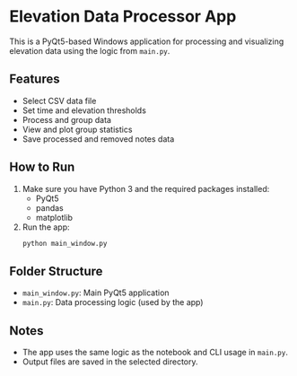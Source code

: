 # Elevation Data Processor App

This is a PyQt5-based Windows application for processing and visualizing elevation data using the logic from `main.py`.

## Features
- Select CSV data file
- Set time and elevation thresholds
- Process and group data
- View and plot group statistics
- Save processed and removed notes data

## How to Run
1. Make sure you have Python 3 and the required packages installed:
   - PyQt5
   - pandas
   - matplotlib
2. Run the app:
   ```bash
   python main_window.py
   ```

## Folder Structure
- `main_window.py`: Main PyQt5 application
- `main.py`: Data processing logic (used by the app)

## Notes
- The app uses the same logic as the notebook and CLI usage in `main.py`.
- Output files are saved in the selected directory.
